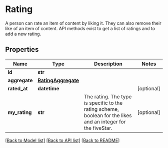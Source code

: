 # Rating

A person can rate an item of content by liking it. They can also remove their like of an item of content. API methods exist to get a list of ratings and to add a new rating. 
## Properties
Name | Type | Description | Notes
------------ | ------------- | ------------- | -------------
**id** | **str** |  | 
**aggregate** | [**RatingAggregate**](RatingAggregate.md) |  | 
**rated_at** | **datetime** |  | [optional] 
**my_rating** | **str** | The rating. The type is specific to the rating scheme, boolean for the likes and an integer for the fiveStar. | [optional] 

[[Back to Model list]](../README.md#documentation-for-models) [[Back to API list]](../README.md#documentation-for-api-endpoints) [[Back to README]](../README.md)


